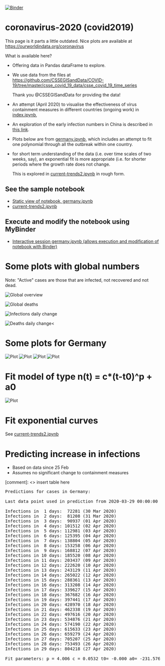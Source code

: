 [![Binder](https://mybinder.org/badge_logo.svg)](https://mybinder.org/v2/gh/fangohr/coronavirus-2020/master?filepath=germany.ipynb)

# coronavirus-2020 (covid2019)

This page is it parts a little outdated. Nice plots are available at https://ourworldindata.org/coronavirus

What is available here?

- Offering data in Pandas dataFrame to explore.

- We use data from the files at https://github.com/CSSEGISandData/COVID-19/tree/master/csse_covid_19_data/csse_covid_19_time_series

  Thank you @CSSEGISandData for providing the data!

- An attempt (April 2020) to visualise the effectiveness of 
  virus containment measures in different countries (ongoing work)
  in [index.ipynb](https://nbviewer.jupyter.org/github/fangohr/coronavirus-2020/blob/master/index.ipynb), 
  

- An exploration of the early infection numbers in China is described in [this link](readme-old.md).

- Plots below are from [germany.ipynb](https://nbviewer.jupyter.org/github/fangohr/coronavirus-2020/blob/master/germany.ipynb), 
  which includes an attempt to fit one polynomial through all the outbreak within one country.
  
- for short term understanding of the data (i.e. over time scales of two weeks,
say), an exponential fit is more appropriate (i.e. for shorter periods where the
growth rate does not change.

  This is explored in [current-trends2.ipynb](https://nbviewer.jupyter.org/github/fangohr/coronavirus-2020/blob/master/current-trends2.ipynb) in rough form.

## See the sample notebook

- [Static view of notebook, germany.ipynb](https://nbviewer.jupyter.org/github/fangohr/coronavirus-2020/blob/master/germany.ipynb)
- [current-trends2.ipynb](https://nbviewer.jupyter.org/github/fangohr/coronavirus-2020/blob/master/current-trends2.ipynb) 

## Execute and modify the notebook using MyBinder

- [Interactive session germany.ipynb (allows execution and modification of notebook with Binder)](https://mybinder.org/v2/gh/fangohr/coronavirus-2020/master?filepath=germany.ipynb)


# Some plots with global numbers

Note: "Active" cases are those that are infected, not recovered and not dead.

![Global overview](figures/global-overview.svg)

![Global deaths](figures/global-deaths.svg)

![Infections daily change](figures/global-new-infections.svg)

![Deaths daily change](figures/global-new-deaths.svg)<

# Some plots for Germany

![Plot](figures/germany-overview.svg)
![Plot](figures/germany-overview-25-feb.svg)
![Plot](figures/new-cases-Germany.svg)
![Plot](figures/new-deaths-Germany.svg)

# Fit model of type n(t) = c*(t-t0)^p + a0

![Plot](figures/infections-with-model-fit.svg)

# Fit exponential curves

See [current-trends2.ipynb](current-trends2.ipynb)

# Predicting increase in infections

- Based on data since 25 Feb
- Assumes no significant change to containment measures 

[comment]: <> insert table here
<pre>
Predictions for cases in Germany:

Last data point used in prediction from 2020-03-29 00:00:00

Infections in  1 days:  72281 (30 Mar 2020)
Infections in  2 days:  81208 (31 Mar 2020)
Infections in  3 days:  90937 (01 Apr 2020)
Infections in  4 days: 101512 (02 Apr 2020)
Infections in  5 days: 112981 (03 Apr 2020)
Infections in  6 days: 125395 (04 Apr 2020)
Infections in  7 days: 138804 (05 Apr 2020)
Infections in  8 days: 153258 (06 Apr 2020)
Infections in  9 days: 168812 (07 Apr 2020)
Infections in 10 days: 185520 (08 Apr 2020)
Infections in 11 days: 203437 (09 Apr 2020)
Infections in 12 days: 222620 (10 Apr 2020)
Infections in 13 days: 243129 (11 Apr 2020)
Infections in 14 days: 265022 (12 Apr 2020)
Infections in 15 days: 288361 (13 Apr 2020)
Infections in 16 days: 313208 (14 Apr 2020)
Infections in 17 days: 339627 (15 Apr 2020)
Infections in 18 days: 367682 (16 Apr 2020)
Infections in 19 days: 397441 (17 Apr 2020)
Infections in 20 days: 428970 (18 Apr 2020)
Infections in 21 days: 462338 (19 Apr 2020)
Infections in 22 days: 497616 (20 Apr 2020)
Infections in 23 days: 534876 (21 Apr 2020)
Infections in 24 days: 574190 (22 Apr 2020)
Infections in 25 days: 615633 (23 Apr 2020)
Infections in 26 days: 659279 (24 Apr 2020)
Infections in 27 days: 705207 (25 Apr 2020)
Infections in 28 days: 753493 (26 Apr 2020)
Infections in 29 days: 804218 (27 Apr 2020)

Fit parameters: p = 4.006 c = 0.0532 t0= -0.000 a0= -231.576</pre>
